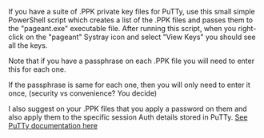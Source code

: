 If you have a suite of .PPK private key files for PuTTy, use this small simple PowerShell script which creates a list of the .PPK files and passes them to the "pageant.exe" executable file. After running this script, when you right-click on the "pageant" Systray icon and select "View Keys" you should see all the keys.

Note that if you have a passphrase on each .PPK file you will need to enter this for each one.

If the passphrase is same for each one, then you will only need to enter it once, (security vs convenience? You decide)

I also suggest on your .PPK files that you apply a password on them and also apply them to the specific session Auth details stored in PuTTy.
[See PuTTy documentation here](https://documentation.help/PuTTY/config-ssh-privkey.html#S4.22.8)
